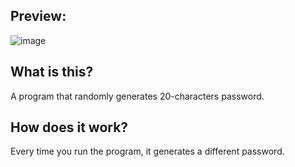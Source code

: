 ## Preview:
![image](https://github.com/DaKU720/password_generator/assets/69478926/be20c288-0464-4967-ae80-5d1b634e4ecb)

## What is this?
A program that randomly generates 20-characters password.

## How does it work?
Every time you run the program, it generates a different password.
